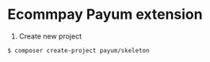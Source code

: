 # Ecommpay Payum extension


1. Create new project

```bash
$ composer create-project payum/skeleton
```